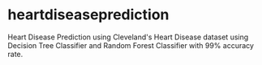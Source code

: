# heartdiseaseprediction
Heart Disease Prediction using Cleveland's Heart Disease dataset using Decision Tree Classifier and Random Forest Classifier with 99% accuracy rate.
